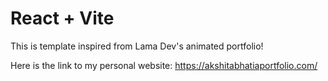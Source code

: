 # React + Vite

This is template inspired from Lama Dev's animated portfolio!

Here is the link to my personal website: https://akshitabhatiaportfolio.com/


